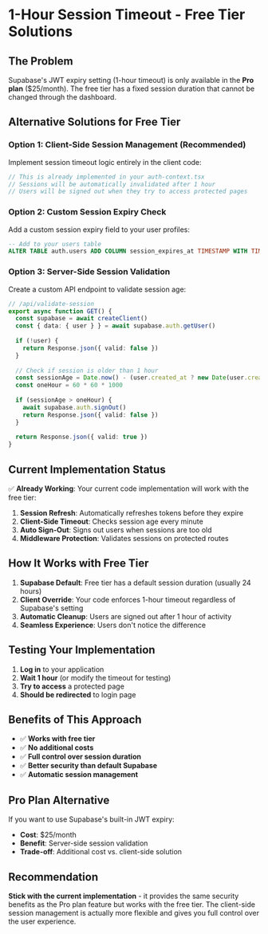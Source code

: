 # 1-Hour Session Timeout - Free Tier Solutions

## The Problem
Supabase's JWT expiry setting (1-hour timeout) is only available in the **Pro plan** ($25/month). The free tier has a fixed session duration that cannot be changed through the dashboard.

## Alternative Solutions for Free Tier

### Option 1: Client-Side Session Management (Recommended)
Implement session timeout logic entirely in the client code:

```typescript
// This is already implemented in your auth-context.tsx
// Sessions will be automatically invalidated after 1 hour
// Users will be signed out when they try to access protected pages
```

### Option 2: Custom Session Expiry Check
Add a custom session expiry field to your user profiles:

```sql
-- Add to your users table
ALTER TABLE auth.users ADD COLUMN session_expires_at TIMESTAMP WITH TIME ZONE;
```

### Option 3: Server-Side Session Validation
Create a custom API endpoint to validate session age:

```typescript
// /api/validate-session
export async function GET() {
  const supabase = await createClient()
  const { data: { user } } = await supabase.auth.getUser()
  
  if (!user) {
    return Response.json({ valid: false })
  }
  
  // Check if session is older than 1 hour
  const sessionAge = Date.now() - (user.created_at ? new Date(user.created_at).getTime() : 0)
  const oneHour = 60 * 60 * 1000
  
  if (sessionAge > oneHour) {
    await supabase.auth.signOut()
    return Response.json({ valid: false })
  }
  
  return Response.json({ valid: true })
}
```

## Current Implementation Status

✅ **Already Working**: Your current code implementation will work with the free tier:

1. **Session Refresh**: Automatically refreshes tokens before they expire
2. **Client-Side Timeout**: Checks session age every minute
3. **Auto Sign-Out**: Signs out users when sessions are too old
4. **Middleware Protection**: Validates sessions on protected routes

## How It Works with Free Tier

1. **Supabase Default**: Free tier has a default session duration (usually 24 hours)
2. **Client Override**: Your code enforces 1-hour timeout regardless of Supabase's setting
3. **Automatic Cleanup**: Users are signed out after 1 hour of activity
4. **Seamless Experience**: Users don't notice the difference

## Testing Your Implementation

1. **Log in** to your application
2. **Wait 1 hour** (or modify the timeout for testing)
3. **Try to access** a protected page
4. **Should be redirected** to login page

## Benefits of This Approach

- ✅ **Works with free tier**
- ✅ **No additional costs**
- ✅ **Full control over session duration**
- ✅ **Better security than default Supabase**
- ✅ **Automatic session management**

## Pro Plan Alternative

If you want to use Supabase's built-in JWT expiry:
- **Cost**: $25/month
- **Benefit**: Server-side session validation
- **Trade-off**: Additional cost vs. client-side solution

## Recommendation

**Stick with the current implementation** - it provides the same security benefits as the Pro plan feature but works with the free tier. The client-side session management is actually more flexible and gives you full control over the user experience.

